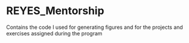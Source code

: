 # REYES_Mentorship
Contains the code I used for generating figures and for the projects and exercises assigned during the program
